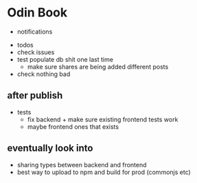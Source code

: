 # Odin Book

- notifications

<!--  -->

- todos
- check issues
- test populate db shit one last time
  - make sure shares are being added different posts
- check nothing bad

## after publish

- tests
  - fix backend + make sure existing frontend tests work
  - maybe frontend ones that exists

## eventually look into

- sharing types between backend and frontend
- best way to upload to npm and build for prod (commonjs etc)
